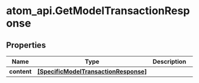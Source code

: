 # atom_api.GetModelTransactionResponse

## Properties
Name | Type | Description | Notes
------------ | ------------- | ------------- | -------------
**content** | [**[SpecificModelTransactionResponse]**](SpecificModelTransactionResponse.md) |  | [optional] 


